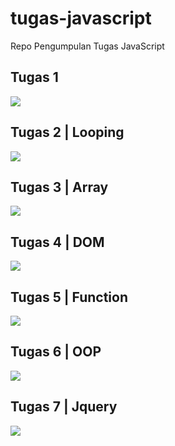 # tugas-javascript
Repo Pengumpulan Tugas JavaScript

<h2>Tugas 1</h2>
<img src="https://user-images.githubusercontent.com/81398442/190320684-a38e9a5e-a72e-4766-be42-ef1a63f11f63.png">

<h2>Tugas 2 | Looping</h2>
<img src="https://user-images.githubusercontent.com/81398442/190320717-c60d82e6-9cf5-4985-9e72-fef09c5420a3.png">

<h2>Tugas 3 | Array</h2>
<img src="https://user-images.githubusercontent.com/81398442/190333014-70b1b7fe-893f-4f2d-86b7-474974626553.png">

<h2>Tugas 4 | DOM </h2>
<img src="https://user-images.githubusercontent.com/81398442/190840649-3d50e641-7aaa-4ce0-b2c5-2ecdb186421e.png">

<h2>Tugas 5 | Function </h3>
<img src="https://user-images.githubusercontent.com/81398442/191059301-1190aa5d-68fc-422f-be97-395908d823f6.png">

<h2>Tugas 6 | OOP </h3>
<img src="https://user-images.githubusercontent.com/81398442/191251038-83cd1b03-a722-4751-b3fc-6dab659f8409.PNG">

<h2>Tugas 7 | Jquery</h2>
<img src="https://user-images.githubusercontent.com/81398442/191923400-f9a4e090-27ee-4267-9ffe-09ac0443417a.png">
